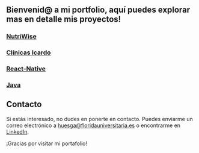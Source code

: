 ## Bienvenid@ a mi portfolio, aquí puedes explorar mas en detalle mis proyectos!


### [NutriWise](https://github.com/hugoestelles/NutriWise)

### [Clínicas Icardo](https://github.com/hugoestelles/ClinicasIcardo)

### [React-Native](https://github.com/hugoestelles/Java/tree/main)

### [Java](https://github.com/hugoestelles/Java/tree/main)


## Contacto
Si estás interesado, no dudes en ponerte en contacto. Puedes enviarme un correo electrónico a huesga@floridauniversitaria.es o encontrarme en [LinkedIn](www.linkedin.com/in/hugoestelles).

¡Gracias por visitar mi portafolio!
